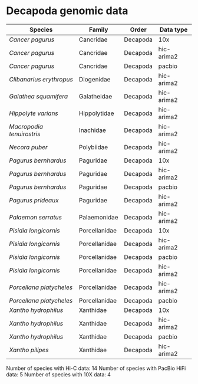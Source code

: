 # Decapoda genomic data

| Species | Family | Order | Data type |
| -- | --- | --- | --- |
| *Cancer pagurus* | Cancridae | Decapoda | 10x |
| *Cancer pagurus* | Cancridae | Decapoda | hic-arima2 |
| *Cancer pagurus* | Cancridae | Decapoda | pacbio |
| *Clibanarius erythropus* | Diogenidae | Decapoda | hic-arima2 |
| *Galathea squamifera* | Galatheidae | Decapoda | hic-arima2 |
| *Hippolyte varians* | Hippolytidae | Decapoda | hic-arima2 |
| *Macropodia tenuirostris* | Inachidae | Decapoda | hic-arima2 |
| *Necora puber* | Polybiidae | Decapoda | hic-arima2 |
| *Pagurus bernhardus* | Paguridae | Decapoda | 10x |
| *Pagurus bernhardus* | Paguridae | Decapoda | hic-arima2 |
| *Pagurus bernhardus* | Paguridae | Decapoda | pacbio |
| *Pagurus prideaux* | Paguridae | Decapoda | hic-arima2 |
| *Palaemon serratus* | Palaemonidae | Decapoda | hic-arima2 |
| *Pisidia longicornis* | Porcellanidae | Decapoda | 10x |
| *Pisidia longicornis* | Porcellanidae | Decapoda | hic-arima2 |
| *Pisidia longicornis* | Porcellanidae | Decapoda | pacbio |
| *Pisidia longicornis* | Porcellanidae | Decapoda | hic-arima2 |
| *Porcellana platycheles* | Porcellanidae | Decapoda | hic-arima2 |
| *Porcellana platycheles* | Porcellanidae | Decapoda | pacbio |
| *Xantho hydrophilus* | Xanthidae | Decapoda | 10x |
| *Xantho hydrophilus* | Xanthidae | Decapoda | hic-arima2 |
| *Xantho hydrophilus* | Xanthidae | Decapoda | pacbio |
| *Xantho pilipes* | Xanthidae | Decapoda | hic-arima2 |

Number of species with Hi-C data: 14
Number of species with PacBio HiFi data: 5
Number of species with 10X data: 4
